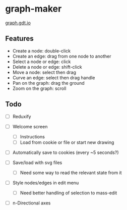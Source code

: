 # graph-maker

[graph.gdt.io](http://graph.gdt.io/)

## Features

- Create a node: double-click
- Create an edge: drag from one node to another
- Select a node or edge: click
- Delete a node or edge: shift-click
- Move a node: select then drag
- Curve an edge: select then drag handle
- Pan on the graph: drag the ground
- Zoom on the graph: scroll

## Todo

- [ ] Reduxify
- [ ] Welcome screen
  - [ ] Instructions
  - [ ] Load from cookie or file or start new drawing
- [ ] Automatically save to cookies (every ~5 seconds?)
- [ ] Save/load with svg files
  - [ ] Need some way to read the relevant state from it
- [ ] Style nodes/edges in edit menu
  - [ ] Need better handling of selection to mass-edit
- [ ] n-Directional axes

